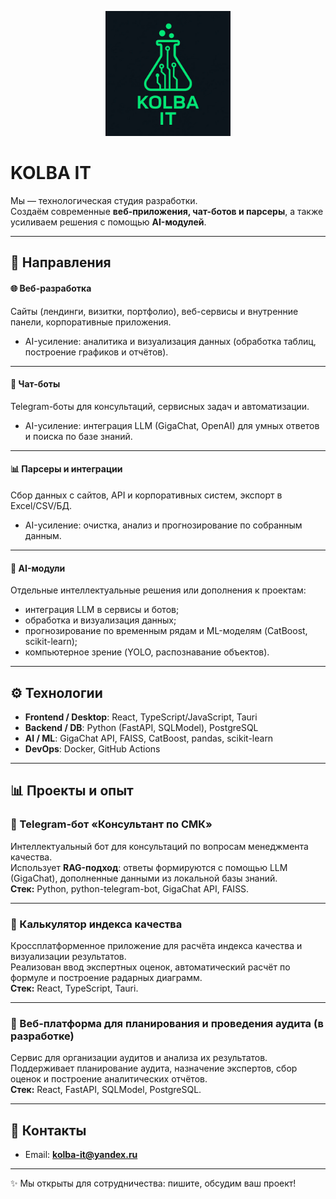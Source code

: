 <p align="center">
  <img src="assets/logo.png" alt="KOLBA IT" width="200"/>
</p>

# KOLBA IT

Мы — технологическая студия разработки.  
Создаём современные **веб-приложения, чат-ботов и парсеры**, а также усиливаем решения с помощью **AI-модулей**.

---

## 🔹 Направления

#### 🌐 Веб-разработка

Сайты (лендинги, визитки, портфолио), веб-сервисы и внутренние панели, корпоративные приложения.

-   AI-усиление: аналитика и визуализация данных (обработка таблиц, построение графиков и отчётов).

---

#### 🤖 Чат-боты

Telegram-боты для консультаций, сервисных задач и автоматизации.

-   AI-усиление: интеграция LLM (GigaChat, OpenAI) для умных ответов и поиска по базе знаний.

---

#### 📊 Парсеры и интеграции

Сбор данных с сайтов, API и корпоративных систем, экспорт в Excel/CSV/БД.

-   AI-усиление: очистка, анализ и прогнозирование по собранным данным.

---

#### 🔬 AI-модули

Отдельные интеллектуальные решения или дополнения к проектам:

-   интеграция LLM в сервисы и ботов;
-   обработка и визуализация данных;
-   прогнозирование по временным рядам и ML-моделям (CatBoost, scikit-learn);
-   компьютерное зрение (YOLO, распознавание объектов).

---

## ⚙️ Технологии

-   **Frontend / Desktop**: React, TypeScript/JavaScript, Tauri
-   **Backend / DB**: Python (FastAPI, SQLModel), PostgreSQL
-   **AI / ML**: GigaChat API, FAISS, CatBoost, pandas, scikit-learn
-   **DevOps**: Docker, GitHub Actions

---

## 📊 Проекты и опыт

### 📌 Telegram-бот «Консультант по СМК»

Интеллектуальный бот для консультаций по вопросам менеджмента качества.  
Использует **RAG-подход**: ответы формируются с помощью LLM (GigaChat), дополненные данными из локальной базы знаний.  
**Стек:** Python, python-telegram-bot, GigaChat API, FAISS.

---

### 📌 Калькулятор индекса качества

Кроссплатформенное приложение для расчёта индекса качества и визуализации результатов.  
Реализован ввод экспертных оценок, автоматический расчёт по формуле и построение радарных диаграмм.  
**Стек:** React, TypeScript, Tauri.

---

### 📌 Веб-платформа для планирования и проведения аудита (в разработке)

Сервис для организации аудитов и анализа их результатов.  
Поддерживает планирование аудита, назначение экспертов, сбор оценок и построение аналитических отчётов.  
**Стек:** React, FastAPI, SQLModel, PostgreSQL.

<!-- *(часть проектов приватные, доступно описание кейсов)*   -->

<!-- ## 🤝 Партнёры
- [Самарский университет](https://ssau.ru/)   -->

---

## 📩 Контакты

-   Email: **kolba-it@yandex.ru**

---

✨ Мы открыты для сотрудничества: пишите, обсудим ваш проект!
